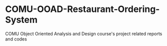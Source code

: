 # COMU-OOAD-Restaurant-Ordering-System
COMU Object Oriented Analysis and Design course's project related reports and codes
